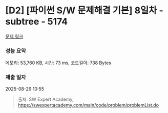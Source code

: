 # [D2] [파이썬 S/W 문제해결 기본] 8일차 - subtree - 5174 

[문제 링크](https://swexpertacademy.com/main/code/problem/problemDetail.do?contestProbId=AWTay1Z64cQDFAVT) 

### 성능 요약

메모리: 53,760 KB, 시간: 73 ms, 코드길이: 738 Bytes

### 제출 일자

2025-08-29 10:55



> 출처: SW Expert Academy, https://swexpertacademy.com/main/code/problem/problemList.do